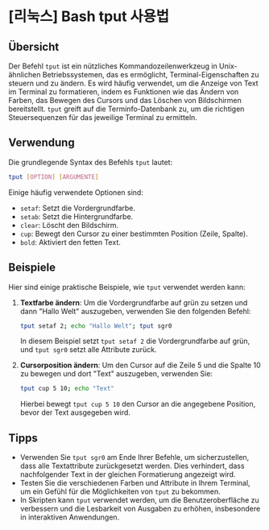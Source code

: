 # [리눅스] Bash tput 사용법

## Übersicht
Der Befehl `tput` ist ein nützliches Kommandozeilenwerkzeug in Unix-ähnlichen Betriebssystemen, das es ermöglicht, Terminal-Eigenschaften zu steuern und zu ändern. Es wird häufig verwendet, um die Anzeige von Text im Terminal zu formatieren, indem es Funktionen wie das Ändern von Farben, das Bewegen des Cursors und das Löschen von Bildschirmen bereitstellt. `tput` greift auf die Terminfo-Datenbank zu, um die richtigen Steuersequenzen für das jeweilige Terminal zu ermitteln.

## Verwendung
Die grundlegende Syntax des Befehls `tput` lautet:

```bash
tput [OPTION] [ARGUMENTE]
```

Einige häufig verwendete Optionen sind:

- `setaf`: Setzt die Vordergrundfarbe.
- `setab`: Setzt die Hintergrundfarbe.
- `clear`: Löscht den Bildschirm.
- `cup`: Bewegt den Cursor zu einer bestimmten Position (Zeile, Spalte).
- `bold`: Aktiviert den fetten Text.

## Beispiele
Hier sind einige praktische Beispiele, wie `tput` verwendet werden kann:

1. **Textfarbe ändern**:
   Um die Vordergrundfarbe auf grün zu setzen und dann "Hallo Welt" auszugeben, verwenden Sie den folgenden Befehl:

   ```bash
   tput setaf 2; echo "Hallo Welt"; tput sgr0
   ```

   In diesem Beispiel setzt `tput setaf 2` die Vordergrundfarbe auf grün, und `tput sgr0` setzt alle Attribute zurück.

2. **Cursorposition ändern**:
   Um den Cursor auf die Zeile 5 und die Spalte 10 zu bewegen und dort "Text" auszugeben, verwenden Sie:

   ```bash
   tput cup 5 10; echo "Text"
   ```

   Hierbei bewegt `tput cup 5 10` den Cursor an die angegebene Position, bevor der Text ausgegeben wird.

## Tipps
- Verwenden Sie `tput sgr0` am Ende Ihrer Befehle, um sicherzustellen, dass alle Textattribute zurückgesetzt werden. Dies verhindert, dass nachfolgender Text in der gleichen Formatierung angezeigt wird.
- Testen Sie die verschiedenen Farben und Attribute in Ihrem Terminal, um ein Gefühl für die Möglichkeiten von `tput` zu bekommen.
- In Skripten kann `tput` verwendet werden, um die Benutzeroberfläche zu verbessern und die Lesbarkeit von Ausgaben zu erhöhen, insbesondere in interaktiven Anwendungen.
